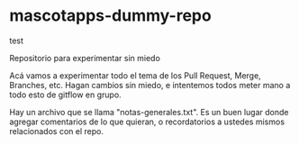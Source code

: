 # mascotapps-dummy-repo 
test

Repositorio para experimentar sin miedo

Acá vamos a experimentar todo el tema de los Pull Request, Merge, Branches, etc.
 Hagan cambios sin miedo, e intentemos todos meter mano a todo esto de gitflow en grupo.
 
 Hay un archivo que se llama "notas-generales.txt". Es un buen lugar donde agregar comentarios de lo que quieran,
 o recordatorios a ustedes mismos relacionados con el repo.
